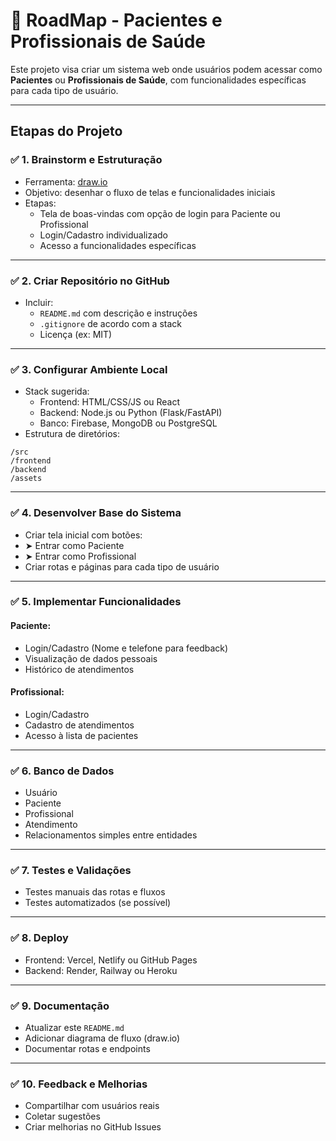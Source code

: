# 🏥 RoadMap - Pacientes e Profissionais de Saúde

Este projeto visa criar um sistema web onde usuários podem acessar como **Pacientes** ou **Profissionais de Saúde**, com funcionalidades específicas para cada tipo de usuário.

---

## Etapas do Projeto

### ✅ 1. Brainstorm e Estruturação

- Ferramenta: [draw.io](https://draw.io)
- Objetivo: desenhar o fluxo de telas e funcionalidades iniciais
- Etapas:
  - Tela de boas-vindas com opção de login para Paciente ou Profissional
  - Login/Cadastro individualizado
  - Acesso a funcionalidades específicas

---

### ✅ 2. Criar Repositório no GitHub

- Incluir:
  - `README.md` com descrição e instruções
  - `.gitignore` de acordo com a stack
  - Licença (ex: MIT)

---

### ✅ 3. Configurar Ambiente Local

- Stack sugerida:
  - Frontend: HTML/CSS/JS ou React
  - Backend: Node.js ou Python (Flask/FastAPI)
  - Banco: Firebase, MongoDB ou PostgreSQL
- Estrutura de diretórios:

```
/src
/frontend
/backend
/assets
```

---

### ✅ 4. Desenvolver Base do Sistema

- Criar tela inicial com botões:
- ➤ Entrar como Paciente
- ➤ Entrar como Profissional
- Criar rotas e páginas para cada tipo de usuário

---

### ✅ 5. Implementar Funcionalidades

#### Paciente:

- Login/Cadastro (Nome e telefone para feedback)
- Visualização de dados pessoais
- Histórico de atendimentos

#### Profissional:

- Login/Cadastro
- Cadastro de atendimentos
- Acesso à lista de pacientes

---

### ✅ 6. Banco de Dados

- Usuário
- Paciente
- Profissional
- Atendimento
- Relacionamentos simples entre entidades

---

### ✅ 7. Testes e Validações

- Testes manuais das rotas e fluxos
- Testes automatizados (se possível)

---

### ✅ 8. Deploy

- Frontend: Vercel, Netlify ou GitHub Pages
- Backend: Render, Railway ou Heroku

---

### ✅ 9. Documentação

- Atualizar este `README.md`
- Adicionar diagrama de fluxo (draw.io)
- Documentar rotas e endpoints

---

### ✅ 10. Feedback e Melhorias

- Compartilhar com usuários reais
- Coletar sugestões
- Criar melhorias no GitHub Issues
